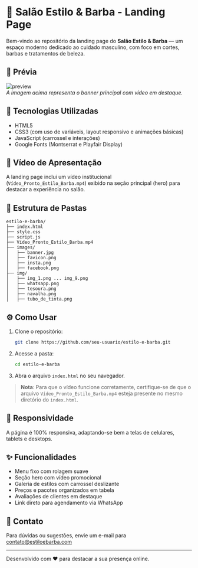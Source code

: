 # 💈 Salão Estilo & Barba - Landing Page

Bem-vindo ao repositório da landing page do **Salão Estilo & Barba** — um espaço moderno dedicado ao cuidado masculino, com foco em cortes, barbas e tratamentos de beleza.

## 📸 Prévia

![preview](images/banner.jpg)  
*A imagem acima representa o banner principal com vídeo em destaque.*

## 🔧 Tecnologias Utilizadas

- HTML5
- CSS3 (com uso de variáveis, layout responsivo e animações básicas)
- JavaScript (carrossel e interações)
- Google Fonts (Montserrat e Playfair Display)

## 🎥 Vídeo de Apresentação

A landing page inclui um vídeo institucional (`Vídeo_Pronto_Estilo_Barba.mp4`) exibido na seção principal (hero) para destacar a experiência no salão.

## 🧩 Estrutura de Pastas

```
estilo-e-barba/
├── index.html
├── style.css
├── script.js
├── Vídeo_Pronto_Estilo_Barba.mp4
├── images/
│   ├── banner.jpg
│   ├── favicon.png
│   ├── insta.png
│   ├── facebook.png
├── img/
│   ├── img_1.png ... img_9.png
│   ├── whatsapp.png
│   ├── tesoura.png
│   ├── navalha.png
│   ├── tubo_de_tinta.png
```

## ⚙️ Como Usar

1. Clone o repositório:
   ```bash
   git clone https://github.com/seu-usuario/estilo-e-barba.git
   ```

2. Acesse a pasta:
   ```bash
   cd estilo-e-barba
   ```

3. Abra o arquivo `index.html` no seu navegador.

> **Nota**: Para que o vídeo funcione corretamente, certifique-se de que o arquivo `Vídeo_Pronto_Estilo_Barba.mp4` esteja presente no mesmo diretório do `index.html`.

## 📱 Responsividade

A página é 100% responsiva, adaptando-se bem a telas de celulares, tablets e desktops.

## ✨ Funcionalidades

- Menu fixo com rolagem suave
- Seção hero com vídeo promocional
- Galeria de estilos com carrossel deslizante
- Preços e pacotes organizados em tabela
- Avaliações de clientes em destaque
- Link direto para agendamento via WhatsApp

## 📩 Contato

Para dúvidas ou sugestões, envie um e-mail para [contato@estiloebarba.com](mailto:contato@estiloebarba.com)

---

Desenvolvido com ❤️ para destacar a sua presença online.
